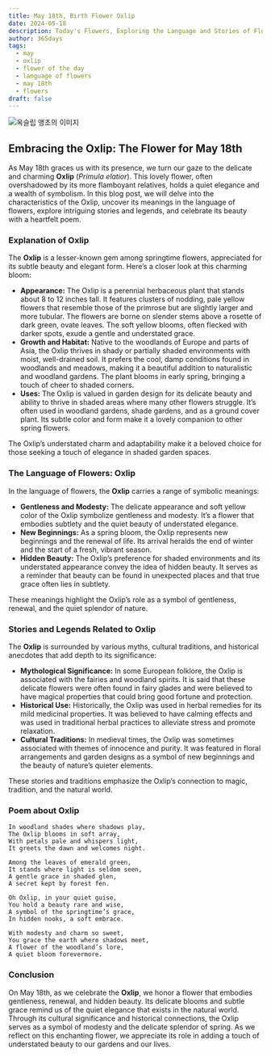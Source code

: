 ```yaml
---
title: May 18th, Birth Flower Oxlip
date: 2024-05-18
description: Today's Flowers, Exploring the Language and Stories of Flowers Oxlip
author: 365days
tags:
  - may
  - oxlip
  - flower of the day
  - language of flowers
  - may 18th
  - flowers
draft: false
---
```



![옥슬립 앵초의 이미지](https://cdn.pixabay.com/photo/2021/05/13/11/57/oxslip-6250682_1280.jpg#center)

## Embracing the Oxlip: The Flower for May 18th

As May 18th graces us with its presence, we turn our gaze to the delicate and charming **Oxlip** (*Primula elatior*). This lovely flower, often overshadowed by its more flamboyant relatives, holds a quiet elegance and a wealth of symbolism. In this blog post, we will delve into the characteristics of the Oxlip, uncover its meanings in the language of flowers, explore intriguing stories and legends, and celebrate its beauty with a heartfelt poem.

### Explanation of Oxlip

The **Oxlip** is a lesser-known gem among springtime flowers, appreciated for its subtle beauty and elegant form. Here’s a closer look at this charming bloom:

- **Appearance:** The Oxlip is a perennial herbaceous plant that stands about 8 to 12 inches tall. It features clusters of nodding, pale yellow flowers that resemble those of the primrose but are slightly larger and more tubular. The flowers are borne on slender stems above a rosette of dark green, ovate leaves. The soft yellow blooms, often flecked with darker spots, exude a gentle and understated grace.
- **Growth and Habitat:** Native to the woodlands of Europe and parts of Asia, the Oxlip thrives in shady or partially shaded environments with moist, well-drained soil. It prefers the cool, damp conditions found in woodlands and meadows, making it a beautiful addition to naturalistic and woodland gardens. The plant blooms in early spring, bringing a touch of cheer to shaded corners.
- **Uses:** The Oxlip is valued in garden design for its delicate beauty and ability to thrive in shaded areas where many other flowers struggle. It’s often used in woodland gardens, shade gardens, and as a ground cover plant. Its subtle color and form make it a lovely companion to other spring flowers.

The Oxlip’s understated charm and adaptability make it a beloved choice for those seeking a touch of elegance in shaded garden spaces.

### The Language of Flowers: Oxlip

In the language of flowers, the **Oxlip** carries a range of symbolic meanings:

- **Gentleness and Modesty:** The delicate appearance and soft yellow color of the Oxlip symbolize gentleness and modesty. It’s a flower that embodies subtlety and the quiet beauty of understated elegance.
- **New Beginnings:** As a spring bloom, the Oxlip represents new beginnings and the renewal of life. Its arrival heralds the end of winter and the start of a fresh, vibrant season.
- **Hidden Beauty:** The Oxlip’s preference for shaded environments and its understated appearance convey the idea of hidden beauty. It serves as a reminder that beauty can be found in unexpected places and that true grace often lies in subtlety.

These meanings highlight the Oxlip’s role as a symbol of gentleness, renewal, and the quiet splendor of nature.

### Stories and Legends Related to Oxlip

The **Oxlip** is surrounded by various myths, cultural traditions, and historical anecdotes that add depth to its significance:

- **Mythological Significance:** In some European folklore, the Oxlip is associated with the fairies and woodland spirits. It is said that these delicate flowers were often found in fairy glades and were believed to have magical properties that could bring good fortune and protection.
- **Historical Use:** Historically, the Oxlip was used in herbal remedies for its mild medicinal properties. It was believed to have calming effects and was used in traditional herbal practices to alleviate stress and promote relaxation.
- **Cultural Traditions:** In medieval times, the Oxlip was sometimes associated with themes of innocence and purity. It was featured in floral arrangements and garden designs as a symbol of new beginnings and the beauty of nature’s quieter elements.

These stories and traditions emphasize the Oxlip’s connection to magic, tradition, and the natural world.

### Poem about Oxlip

	In woodland shades where shadows play,
	The Oxlip blooms in soft array,
	With petals pale and whispers light,
	It greets the dawn and welcomes night.
	
	Among the leaves of emerald green,
	It stands where light is seldom seen,
	A gentle grace in shaded glen,
	A secret kept by forest fen.
	
	Oh Oxlip, in your quiet guise,
	You hold a beauty rare and wise,
	A symbol of the springtime’s grace,
	In hidden nooks, a soft embrace.
	
	With modesty and charm so sweet,
	You grace the earth where shadows meet,
	A flower of the woodland’s lore,
	A quiet bloom forevermore.

### Conclusion

On May 18th, as we celebrate the **Oxlip**, we honor a flower that embodies gentleness, renewal, and hidden beauty. Its delicate blooms and subtle grace remind us of the quiet elegance that exists in the natural world. Through its cultural significance and historical connections, the Oxlip serves as a symbol of modesty and the delicate splendor of spring. As we reflect on this enchanting flower, we appreciate its role in adding a touch of understated beauty to our gardens and our lives.